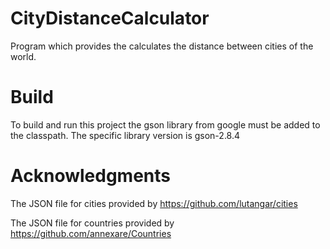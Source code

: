 # CityDistanceCalculator
Program which provides the calculates the distance between cities of the world.

# Build
To build and run this project the gson library from google must be added to the classpath.
The specific library version is gson-2.8.4

# Acknowledgments
The JSON file for cities provided by
https://github.com/lutangar/cities

The JSON file for countries provided by 
https://github.com/annexare/Countries
